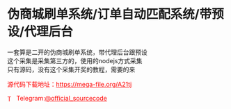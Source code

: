# 伪商城刷单系统/订单自动匹配系统/带预设/代理后台

一套算是二开的伪商城刷单系统，带代理后台跟预设<br>这个采集是采集第三方的，使用的nodejs方式采集<br>只有源码，没有这个采集开奖的教程，需要的来<br>


<p style="color: red;">源代码下载地址：<a href="https://mega-file.org/A21tj" style="color: red;">https://mega-file.org/A21tj</a></p><p style="color: red;"><img src="https://cdn-icons-png.flaticon.com/512/2111/2111646.png" alt="Telegram Icon" style="width: 16px; vertical-align: middle; margin-right: 5px;">Telegram:<a href="https://t.me/official_sourcecode" style="color: red;">@official_sourcecode</a></p>